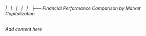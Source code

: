 ###### |   |   |   |   |   ├── Financial Performance Comparison by Market Capitalization

*Add content here*